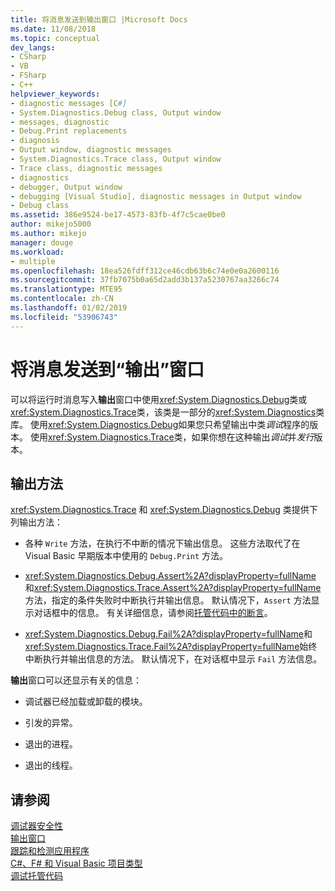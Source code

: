 ```yaml
---
title: 将消息发送到输出窗口 |Microsoft Docs
ms.date: 11/08/2018
ms.topic: conceptual
dev_langs:
- CSharp
- VB
- FSharp
- C++
helpviewer_keywords:
- diagnostic messages [C#]
- System.Diagnostics.Debug class, Output window
- messages, diagnostic
- Debug.Print replacements
- diagnosis
- Output window, diagnostic messages
- System.Diagnostics.Trace class, Output window
- Trace class, diagnostic messages
- diagnostics
- debugger, Output window
- debugging [Visual Studio], diagnostic messages in Output window
- Debug class
ms.assetid: 386e9524-be17-4573-83fb-4f7c5cae0be0
author: mikejo5000
ms.author: mikejo
manager: douge
ms.workload:
- multiple
ms.openlocfilehash: 18ea526fdff312ce46cdb63b6c74e0e0a2600116
ms.sourcegitcommit: 37fb7075b0a65d2add3b137a5230767aa3266c74
ms.translationtype: MTE95
ms.contentlocale: zh-CN
ms.lasthandoff: 01/02/2019
ms.locfileid: "53906743"
---
```

# <a name="send-messages-to-the-output-window"></a>将消息发送到“输出”窗口

可以将运行时消息写入**输出**窗口中使用<xref:System.Diagnostics.Debug>类或<xref:System.Diagnostics.Trace>类，该类是一部分的<xref:System.Diagnostics>类库。 使用<xref:System.Diagnostics.Debug>如果您只希望输出中类*调试*程序的版本。 使用<xref:System.Diagnostics.Trace>类，如果你想在这种输出*调试*并*发行*版本。  
  
## <a name="output-methods"></a>输出方法  
 <xref:System.Diagnostics.Trace> 和 <xref:System.Diagnostics.Debug> 类提供下列输出方法：  
  
- 各种 `Write` 方法，在执行不中断的情况下输出信息。 这些方法取代了在 Visual Basic 早期版本中使用的 `Debug.Print` 方法。  
  
- <xref:System.Diagnostics.Debug.Assert%2A?displayProperty=fullName> 和<xref:System.Diagnostics.Trace.Assert%2A?displayProperty=fullName>方法，指定的条件失败时中断执行并输出信息。 默认情况下，`Assert` 方法显示对话框中的信息。 有关详细信息，请参阅[托管代码中的断言](../debugger/assertions-in-managed-code.md)。  
  
- <xref:System.Diagnostics.Debug.Fail%2A?displayProperty=fullName>和<xref:System.Diagnostics.Trace.Fail%2A?displayProperty=fullName>始终中断执行并输出信息的方法。 默认情况下，在对话框中显示 `Fail` 方法信息。  
  
**输出**窗口可以还显示有关的信息：  
  
- 调试器已经加载或卸载的模块。  
  
- 引发的异常。  
  
- 退出的进程。  
  
- 退出的线程。  
  
## <a name="see-also"></a>请参阅  
 [调试器安全性](../debugger/debugger-security.md)   
 [输出窗口](../ide/reference/output-window.md)   
 [跟踪和检测应用程序](/dotnet/framework/debug-trace-profile/tracing-and-instrumenting-applications)  
 [C#、F# 和 Visual Basic 项目类型](../debugger/debugging-preparation-csharp-f-hash-and-visual-basic-project-types.md)   
 [调试托管代码](../debugger/debugging-managed-code.md)
